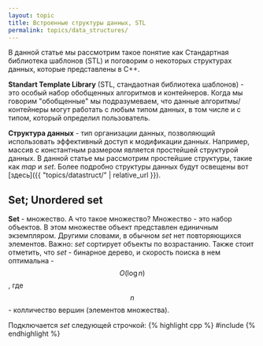 ```yaml
---
layout: topic
title: Встроенные структуры данных, STL
permalink: topics/data_structures/
---
```

В данной статье мы рассмотрим такое понятие как Стандартная библиотека шаблонов (STL) и поговорим о некоторых структурах данных, которые представлены в C++.

**Standart Template Library** (STL, стандаотная библиотека шаблонов) - это особый набор обобщенных алгоритмов и контейнеров. Когда мы говорим "обобщенные" мы подразумеваем, что данные алгоритмы/контейнеры могут работать с любым типом данных, в том числе и с типом, который определил пользователь.

**Структура данных** - тип организации данных, позволяющий использовать эффективный доступ к модификации данных. Например, массив с константным размером является простейшей структурой данных. В данной статье мы рассмотрим простейшие структуры, такие как *map* и *set*. Более подробно структуры данных будут освещены вот [здесь]({{ "topics/datastruct/" | relative_url }}).

## Set; Unordered set
**Set** - множество. А что такое множество? Множество - это набор объектов. В этом множестве объект представлен единичным экземпляром. Другими словами, в обычном *set* нет повторяющихся элементов. Важно: *set* сортирует объекты по возрастанию. Также стоит отметить, что *set* - бинарное дерево, и скорость поиска в нем оптимальна - $$O(\log n)$$, где $$n$$ - колличество вершин (элементов множества).

Подключается *set* следующей строчкой:
{% highlight cpp %}
#include <set>
{% endhighlight %}
